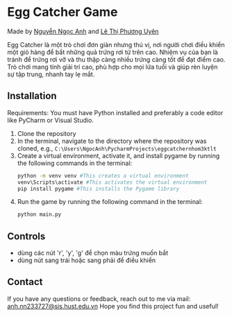 # **Egg Catcher Game** 

Made by [Nguyễn Ngọc Anh]() and [Lê Thị Phương Uyên]()

Egg Catcher là một trò chơi đơn giản nhưng thú vị, nơi người chơi điều khiển một giỏ hàng để bắt những quả trứng rơi từ trên cao. Nhiệm vụ của bạn là tránh để trứng rơi vỡ và thu thập càng nhiều trứng càng tốt để đạt điểm cao. Trò chơi mang tính giải trí cao, phù hợp cho mọi lứa tuổi và giúp rèn luyện sự tập trung, nhanh tay lẹ mắt.

## Installation
Requirements: You must have Python installed and preferably a code editor like PyCharm or Visual Studio.
1. Clone the repository 
2. In the terminal, navigate to the directory where the repository was cloned, e.g., `C:\Users\NgocAnh\PycharmProjects\eggcatchernhom3ktlt`
3. Create a virtual environment, activate it, and install pygame by running the following commands in the terminal:
    ```bash
    python -m venv venv #This creates a virtual environment
    venv\Scripts\activate #This activates the virtual environment
    pip install pygame #This installs the Pygame library
    ```
4. Run the game by running the following command in the terminal:
    ```bash
    python main.py
    ```

## Controls
- dùng các nút 'r', 'y', 'g' để chọn màu trứng muốn bắt
- dùng nút sang trái hoặc sang phải để điều khiển

## Contact
If you have any questions or feedback, reach out to me via mail: anh.nn233727@sis.hust.edu.vn
Hope you find this project fun and useful!
